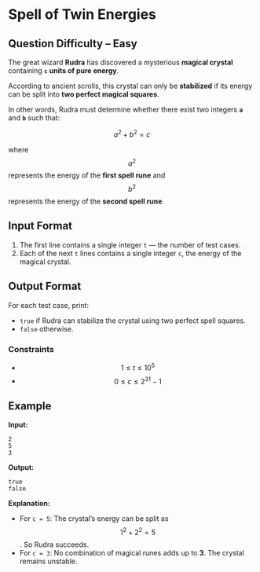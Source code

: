 # Spell of Twin Energies  
## Question Difficulty – Easy  

The great wizard **Rudra** has discovered a mysterious **magical crystal** containing **`c` units of pure energy**.  

According to ancient scrolls, this crystal can only be **stabilized** if its energy can be split into **two perfect magical squares**.  

In other words, Rudra must determine whether there exist two integers **`a`** and **`b`** such that:  

$$a^2 + b^2 = c$$   

where $$a^2$$ represents the energy of the **first spell rune** and $$b^2$$ represents the energy of the **second spell rune**.  


## Input Format  
1. The first line contains a single integer `t` — the number of test cases.  
2. Each of the next `t` lines contains a single integer `c`, the energy of the magical crystal.  

## Output Format  
For each test case, print:  
- `true` if Rudra can stabilize the crystal using two perfect spell squares.  
- `false` otherwise.

### Constraints
- $$1 \leq t \leq 10^5$$  
- $$0 \leq c \leq 2^{31} - 1$$  

## Example  

**Input:**  
```
2
5
3
```

**Output:**  
```
true
false
```

**Explanation:**  
- For `c = 5`: The crystal’s energy can be split as $$1^2 + 2^2 = 5$$. So Rudra succeeds.  
- For `c = 3`: No combination of magical runes adds up to **3**. The crystal remains unstable.  
